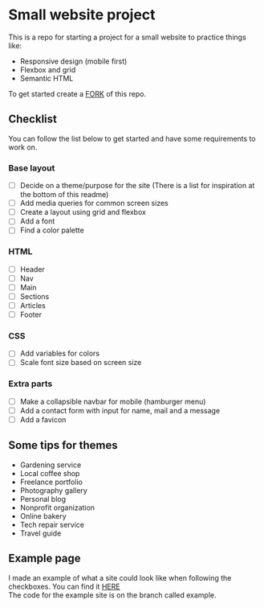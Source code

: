 # Small website project

This is a repo for starting a project for a small website to practice things like:
* Responsive design (mobile first)
* Flexbox and grid
* Semantic HTML

To get started create a [FORK](https://docs.github.com/en/pull-requests/collaborating-with-pull-requests/working-with-forks/fork-a-repo) of this repo.

## Checklist

You can follow the list below to get started and have some requirements to work on.

### Base layout
- [ ] Decide on a theme/purpose for the site (There is a list for inspiration at the bottom of this readme)
- [ ] Add media queries for common screen sizes
- [ ] Create a layout using grid and flexbox
- [ ] Add a font
- [ ] Find a color palette

### HTML
- [ ] Header
- [ ] Nav
- [ ] Main
- [ ] Sections
- [ ] Articles
- [ ] Footer

### CSS
- [ ] Add variables for colors
- [ ] Scale font size based on screen size

### Extra parts
- [ ] Make a collapsible navbar for mobile (hamburger menu)
- [ ] Add a contact form with input for name, mail and a message
- [ ] Add a favicon

## Some tips for themes

- Gardening service
- Local coffee shop
- Freelance portfolio
- Photography gallery
- Personal blog
- Nonprofit organization
- Online bakery
- Tech repair service
- Travel guide

## Example page

I made an example of what a site could look like when following the checkboxes. You can find it [HERE](https://ollewarne.github.io/small-website-project/)  
The code for the example site is on the branch called example.

